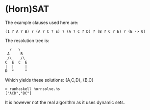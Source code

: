 (Horn)SAT
=========

The example clauses used here are:

    (1 ? A ? B) ? (A ? C ? E) ? (A ? C ? D) ? (B ? C ? E) ? (E -> 0)

The resolution tree is:

      /   \
     A     B
     /\    /\
    C  E  C  E
    |  |     |
    D  *     *

Which yields these solutions: {A,C,D}, {B,C}

    > runhaskell hornsolve.hs
    ["ACD","BC"]

It is however not the real algorithm as it uses dynamic sets. 
